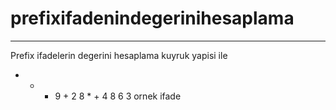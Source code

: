 # prefixifadenindegerinihesaplama
<hr>

Prefix ifadelerin degerini hesaplama kuyruk yapisi ile
- + * 9 + 2 8 * + 4 8 6 3 ornek ifade
